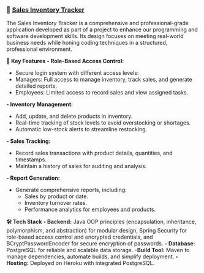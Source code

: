 ### 🔑 [Sales Inventory Tracker](#)

The Sales Inventory Tracker is a comprehensive and professional-grade application developed as part of a project to enhance our programming and software development skills. Its design focuses on meeting real-world business needs while honing coding techniques in a structured, professional environment.

**🚀 Key Features**
**- Role-Based Access Control:**
   - Secure login system with different access levels:
   - Managers: Full access to manage inventory, track sales, and generate detailed reports.
   - Employees: Limited access to record sales and view assigned tasks.

**- Inventory Management:**
   - Add, update, and delete products in inventory.
   - Real-time tracking of stock levels to avoid overstocking or shortages.
   - Automatic low-stock alerts to streamline restocking.

**- Sales Tracking:**
   - Record sales transactions with product details, quantities, and timestamps.
   - Maintain a history of sales for auditing and analysis.

**- Report Generation:**
   - Generate comprehensive reports, including:
      - Sales by product or date.
      - Inventory turnover rates.
      - Performance analytics for employees and products.

**🛠️ Tech Stack**
**- Backend:** Java OOP principles (encapsulation, inheritance, polymorphism, and abstraction) for modular design, Spring Security for role-based access control and encrypted credentials, and BCryptPasswordEncoder for secure encryption of passwords.
**- Database:** PostgreSQL for reliable and scalable data storage.
**-Build Tool:** Maven to manage dependencies, automate builds, and simplify deployment.
**-Hosting:** Deployed on Heroku with integrated PostgreSQL.
